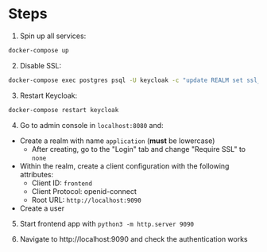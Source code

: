 # Steps

1. Spin up all services:

```sh
docker-compose up
```

2. Disable SSL:

```sh
docker-compose exec postgres psql -U keycloak -c "update REALM set ssl_required = 'NONE'"
```

3. Restart Keycloak:

```sh
docker-compose restart keycloak
```

4. Go to admin console in `localhost:8080` and:
  * Create a realm with name `application` (**must** be lowercase)
    * After creating, go to the "Login" tab and change "Require SSL" to `none`
  * Within the realm, create a client configuration with the following attributes:
    * Client ID: `frontend`
    * Client Protocol: openid-connect
    * Root URL: `http://localhost:9090`
  * Create a user

5. Start frontend app with `python3 -m http.server 9090`

6. Navigate to http://localhost:9090 and check the authentication works
